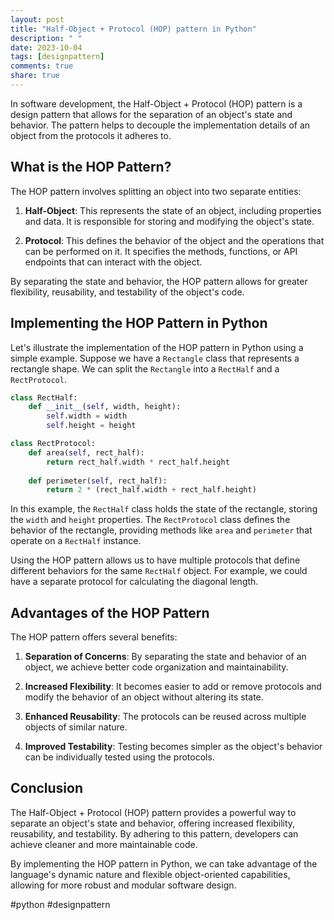 ```yaml
---
layout: post
title: "Half-Object + Protocol (HOP) pattern in Python"
description: " "
date: 2023-10-04
tags: [designpattern]
comments: true
share: true
---
```


In software development, the Half-Object + Protocol (HOP) pattern is a design pattern that allows for the separation of an object's state and behavior. The pattern helps to decouple the implementation details of an object from the protocols it adheres to.

## What is the HOP Pattern?

The HOP pattern involves splitting an object into two separate entities:

1. **Half-Object**: This represents the state of an object, including properties and data. It is responsible for storing and modifying the object's state.

2. **Protocol**: This defines the behavior of the object and the operations that can be performed on it. It specifies the methods, functions, or API endpoints that can interact with the object.

By separating the state and behavior, the HOP pattern allows for greater flexibility, reusability, and testability of the object's code.

## Implementing the HOP Pattern in Python

Let's illustrate the implementation of the HOP pattern in Python using a simple example. Suppose we have a `Rectangle` class that represents a rectangle shape. We can split the `Rectangle` into a `RectHalf` and a `RectProtocol`.

```python
class RectHalf:
    def __init__(self, width, height):
        self.width = width
        self.height = height

class RectProtocol:
    def area(self, rect_half):
        return rect_half.width * rect_half.height
    
    def perimeter(self, rect_half):
        return 2 * (rect_half.width + rect_half.height)
```

In this example, the `RectHalf` class holds the state of the rectangle, storing the `width` and `height` properties. The `RectProtocol` class defines the behavior of the rectangle, providing methods like `area` and `perimeter` that operate on a `RectHalf` instance.

Using the HOP pattern allows us to have multiple protocols that define different behaviors for the same `RectHalf` object. For example, we could have a separate protocol for calculating the diagonal length.

## Advantages of the HOP Pattern

The HOP pattern offers several benefits:

1. **Separation of Concerns**: By separating the state and behavior of an object, we achieve better code organization and maintainability.

2. **Increased Flexibility**: It becomes easier to add or remove protocols and modify the behavior of an object without altering its state.

3. **Enhanced Reusability**: The protocols can be reused across multiple objects of similar nature.

4. **Improved Testability**: Testing becomes simpler as the object's behavior can be individually tested using the protocols.

## Conclusion

The Half-Object + Protocol (HOP) pattern provides a powerful way to separate an object's state and behavior, offering increased flexibility, reusability, and testability. By adhering to this pattern, developers can achieve cleaner and more maintainable code.

By implementing the HOP pattern in Python, we can take advantage of the language's dynamic nature and flexible object-oriented capabilities, allowing for more robust and modular software design.

#python #designpattern